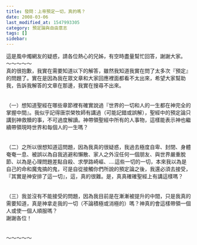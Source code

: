 ```yaml
---
title: 發問：上帝預定一切，真的嗎？
date: 2008-03-06
last_modified_at: 1547993305
category: 預定論與自由意志
tags: []
sidebar: 
---
```


<p>這是風中燭網友的疑惑，請各位熱心的兄姊，有空時盡量幫忙回答，謝謝大家。<br/><!--more-->～～～～～<br/>真的很抱歉，我實在需要知道以下的解答，雖然我知道我實在問了太多次『預定』的問題了。實在是因為我在眾文章和大家回應裡面都看不太出來，希望大家幫助我，告訴我解答的文章在那邊，我實在搜尋不出來。<br/><br/><br/>（一）想知道聖經在哪些章節裡有確實說過『世界的一切和人的一生都在神完全的掌握中間』。我似乎記得唐崇榮牧師有講過（可能記錯或誤解），聖經中的預定論只講到神救贖的事，不可過度解讀。神帶領聖經中所有的人事物，這樣能表示神也繼續帶領現時世界和每個人的一生嗎？<br/><br/><br/>（二）之所以很想知道這問題，因為我真的很疑惑，我過去極度自卑、封閉、身體奄奄一息、被誤以為自我逃避和懶散、家人之外沒任何一個朋友、與世界嚴重脫節、以為是心理問題差點自殺、求學路崎嶇、....這些一切的一切，本來我以為是自己的命和魔鬼搞的鬼，可是自從接觸你們所說的預定論之後，我還必須去接受，『其實是神安排了這一切』，這，真的很難。是，真真確確聖經上有講這樣嗎？<br/><br/><br/>（三）我並沒有不能接受的問題，因為我目前是在漸漸被提升的中間，只是我真的需要知道，真是神拿走我的一切（不論積極或消極的）嗎？神真的會這樣帶領一個人或使一個人順服嗎？<br/>謝謝各位！<br/><br/><br/>～～～～～<br/></p>